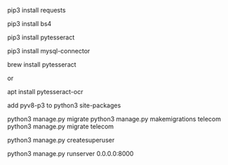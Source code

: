 pip3 install requests

pip3 install bs4

pip3 install pytesseract

pip3 install mysql-connector

brew install pytesseract

or

apt install pytesseract-ocr



add pyv8-p3 to python3 site-packages


python3 manage.py migrate
python3 manage.py makemigrations telecom
python3 manage.py migrate telecom

python3 manage.py createsuperuser

python3 manage.py runserver 0.0.0.0:8000


